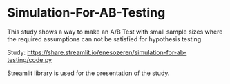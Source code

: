 # Simulation-For-AB-Testing
This study shows a way to make an A/B Test with small sample sizes where the required assumptions can not be satisfied for hypothesis testing.

Study:
https://share.streamlit.io/enesozeren/simulation-for-ab-testing/code.py

Streamlit library is used for the presentation of the study.

